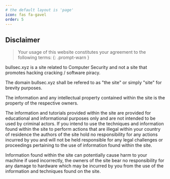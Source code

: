 ```yaml
---
# the default layout is 'page'
icon: fas fa-gavel
order: 5
---
```


## Disclaimer

> Your usage of this website constitutes your agreement to the following terms:
{: .prompt-warn }

bullsec.xyz is a site related to Computer Security and not a site that promotes hacking cracking / software piracy.

The domain bullsec.xyz shall be refered to as "the site" or simply "site" for brevity purposes.

The information and any intellectual property contained within the site is the property of the respective owners.

The information and tutorials provided within the site are provided for educational and informational purposes only and are not intended to be used by criminal actors. If you intend to use the techniques and information found within the site to perform actions that are illegal within your country of residence the authors of the site hold no responsibility for any actions incurred by you and will not be held responsible for any legal challenges or proceedings pertaining to the use of information found within the site.

Information found within the site can potentially cause harm to your machine if used incorrectly, the owners of the site bear no responsibility for any damage to hardware which may be incurred by you from the use of the information and techniques found on the site.

